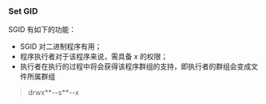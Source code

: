 ### Set GID

SGID 有如下的功能：

* SGID 对二进制程序有用；
* 程序执行者对于该程序来说，需具备 x 的权限；
* 执行者在执行的过程中将会获得该程序群组的支持，即执行者的群组会变成文件所属群组

> drwx**--s**--x



